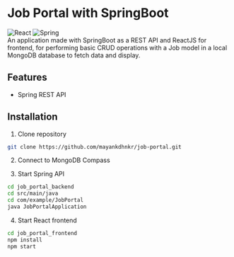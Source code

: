 
# Job Portal with SpringBoot
![React](https://img.shields.io/badge/react-%2320232a.svg?style=for-the-badge&logo=react&logoColor=%2361DAFB)
![Spring](https://img.shields.io/badge/spring-%236DB33F.svg?style=for-the-badge&logo=spring&logoColor=white)
<br />
An application made with SpringBoot as a REST API and ReactJS for frontend, for performing basic CRUD operations with a Job model in a local MongoDB database to fetch data and display.  

## Features

- Spring REST API


## Installation


1. Clone repository

```bash
git clone https://github.com/mayankdhnkr/job-portal.git
```

2. Connect to MongoDB Compass

3. Start Spring API
```bash
cd job_portal_backend
cd src/main/java
cd com/example/JobPortal
java JobPortalApplication
```

4. Start React frontend
```bash
cd job_portal_frontend
npm install
npm start
```
